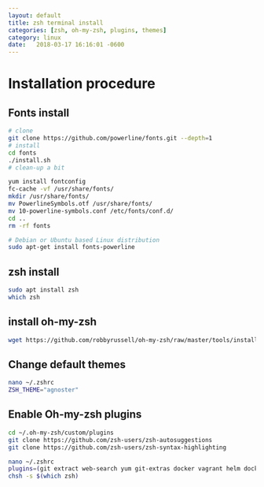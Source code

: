 ```yaml
---
layout: default
title: zsh terminal install
categories: [zsh, oh-my-zsh, plugins, themes]
category: linux
date:   2018-03-17 16:16:01 -0600
---
```

# Installation procedure

## Fonts install

```sh
# clone
git clone https://github.com/powerline/fonts.git --depth=1
# install
cd fonts
./install.sh
# clean-up a bit

yum install fontconfig
fc-cache -vf /usr/share/fonts/
mkdir /usr/share/fonts/
mv PowerlineSymbols.otf /usr/share/fonts/
mv 10-powerline-symbols.conf /etc/fonts/conf.d/
cd ..
rm -rf fonts

# Debian or Ubuntu based Linux distribution
sudo apt-get install fonts-powerline
```

## zsh install

```sh
sudo apt install zsh
which zsh
```

## install oh-my-zsh

```sh
wget https://github.com/robbyrussell/oh-my-zsh/raw/master/tools/install.sh -O - | zsh
```

## Change default themes

```sh
nano ~/.zshrc
ZSH_THEME="agnoster"
```

## Enable Oh-my-zsh plugins

```sh
cd ~/.oh-my-zsh/custom/plugins
git clone https://github.com/zsh-users/zsh-autosuggestions
git clone https://github.com/zsh-users/zsh-syntax-highlighting

nano ~/.zshrc
plugins=(git extract web-search yum git-extras docker vagrant helm docker-compose zsh-syntax-highlighting zsh-autosuggestions)
chsh -s $(which zsh)
```

[custom plugins]:https://medium.com/wearetheledger/oh-my-zsh-made-for-cli-lovers-installation-guide-3131ca5491fb